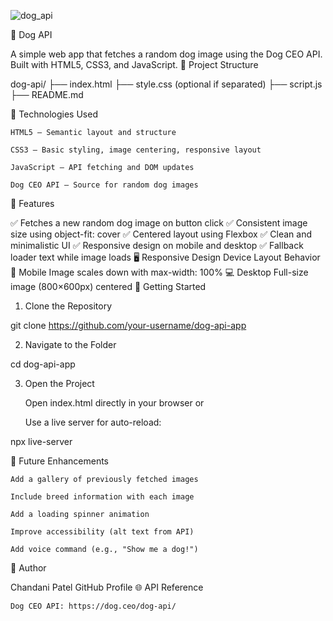 ![dog_api](https://github.com/user-attachments/assets/4c64a416-02e1-42f3-bb83-61b4570e477c)

🐶 Dog API

A simple web app that fetches a random dog image using the Dog CEO API. Built with HTML5, CSS3, and JavaScript.
📁 Project Structure

dog-api/
├── index.html
├── style.css (optional if separated)
├── script.js
├── README.md

🔧 Technologies Used

    HTML5 – Semantic layout and structure

    CSS3 – Basic styling, image centering, responsive layout

    JavaScript – API fetching and DOM updates

    Dog CEO API – Source for random dog images

🎯 Features

✅ Fetches a new random dog image on button click
✅ Consistent image size using object-fit: cover
✅ Centered layout using Flexbox
✅ Clean and minimalistic UI
✅ Responsive design on mobile and desktop
✅ Fallback loader text while image loads
🖥️ Responsive Design
Device	Layout Behavior
📱 Mobile	Image scales down with max-width: 100%
💻 Desktop	Full-size image (800×600px) centered
🚀 Getting Started
1. Clone the Repository

git clone https://github.com/your-username/dog-api-app

2. Navigate to the Folder

cd dog-api-app

3. Open the Project

    Open index.html directly in your browser
    or

    Use a live server for auto-reload:

npx live-server

🔮 Future Enhancements

    Add a gallery of previously fetched images

    Include breed information with each image

    Add a loading spinner animation

    Improve accessibility (alt text from API)

    Add voice command (e.g., "Show me a dog!")

👤 Author

Chandani Patel
GitHub Profile
🌐 API Reference

    Dog CEO API: https://dog.ceo/dog-api/
